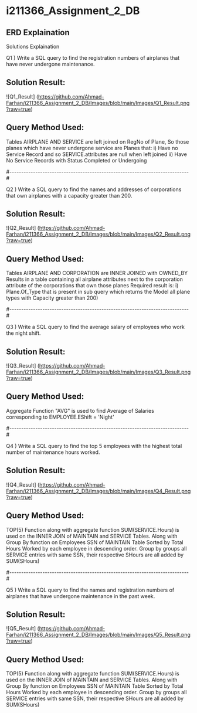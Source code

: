 # i211366_Assignment_2_DB

ERD Explaination
-------------------------


Solutions Explaination

Q1 ) Write a SQL query to find the registration numbers of airplanes that have
    never undergone maintenance. 

Solution Result:
-----------------
  ![Q1_Result] (https://github.com/Ahmad-Farhan/i211366_Assignment_2_DB/Images/blob/main/Images/Q1_Result.png?raw=true)
  
Query Method Used:
------------------
Tables AIRPLANE AND SERVICE are left joined on RegNo of Plane,
So those planes which have never undergone service are Planes that:
i) Have no Service Record and so SERVICE.attributes are null when left joined
ii) Have No Service Records with Status Completed or Undergoing


#----------------------------------------------------------------------------#


Q2 ) Write a SQL query to find the names and addresses of corporations
	   that own airplanes with a capacity greater than 200.

Solution Result:
-----------------
  ![Q2_Result] (https://github.com/Ahmad-Farhan/i211366_Assignment_2_DB/Images/blob/main/Images/Q2_Result.png?raw=true)
  
Query Method Used:
------------------
Tables AIRPLANE AND CORPORATION are INNER JOINED with OWNED_BY
Results in a table containing all airplane attributes next to 
the corporation attribute of the corporations that own those planes 
Required result is:
i) Plane.Of_Type that is present in sub query which returns the Model
  all plane types with Capacity greater than 200)
   
   
#----------------------------------------------------------------------------#


Q3 ) Write a SQL query to find the average salary
	   of employees who work the night shift.

Solution Result:
-----------------
  ![Q3_Result] (https://github.com/Ahmad-Farhan/i211366_Assignment_2_DB/Images/blob/main/Images/Q3_Result.png?raw=true)
  
Query Method Used:
------------------
Aggregate Function "AVG" is used to find Average of 
Salaries corresponding to EMPLOYEE.EShift = 'Night'


#----------------------------------------------------------------------------#


Q4 ) Write a SQL query to find the top 5 employees with the highest total 
	   number of maintenance hours worked.


Solution Result:
-----------------
  ![Q4_Result] (https://github.com/Ahmad-Farhan/i211366_Assignment_2_DB/Images/blob/main/Images/Q4_Result.png?raw=true)
  
Query Method Used:
------------------
TOP(5) Function along with aggregate function SUM(SERVICE.Hours)
is used on the INNER JOIN of MAINTAIN and SERVICE Tables.
Along with Group By function on Employees SSN of MAINTAIN Table
Sorted by Total Hours Worked by each employee in descending order.
Group by groups all SERVICE entries with same SSN, their respective
SHours are all added by SUM(SHours)


#----------------------------------------------------------------------------#


Q5 ) Write a SQL query to find the names and registration numbers of airplanes
	   that have undergone maintenance in the past week.


Solution Result:
-----------------
  ![Q5_Result] (https://github.com/Ahmad-Farhan/i211366_Assignment_2_DB/Images/blob/main/Images/Q5_Result.png?raw=true)
  
Query Method Used:
------------------
TOP(5) Function along with aggregate function SUM(SERVICE.Hours)
is used on the INNER JOIN of MAINTAIN and SERVICE Tables.
Along with Group By function on Employees SSN of MAINTAIN Table
Sorted by Total Hours Worked by each employee in descending order.
Group by groups all SERVICE entries with same SSN, their respective
SHours are all added by SUM(SHours)



  

